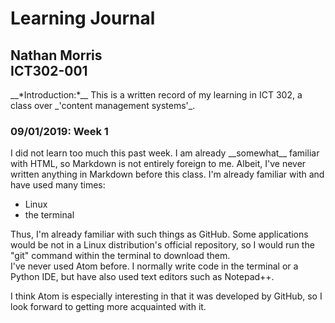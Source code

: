 # Learning Journal
## Nathan Morris<br>ICT302-001

<p>__*Introduction:*__ This is a written record of my learning in ICT 302, a class over _'content management systems'_.</p>

### 09/01/2019: Week 1
<p>I did not learn too much this past week. I am already __somewhat__ familiar with HTML, so Markdown is not entirely foreign to me. Albeit, I've never written anything in Markdown before this class. I'm already familiar with and have used many times:</p>
<ul>
<li>Linux</li>
<li>the terminal</li>
</ul>
<p>Thus, I'm already familiar with such things as GitHub. Some applications would be not in a Linux distribution's official repository, so I would run the "git" command within the terminal to download them.<br>I've never used Atom before. I normally write code in the terminal or a Python IDE, but have also used text editors such as Notepad++.</p>
<p>I think Atom is especially interesting in that it was developed by GitHub, so I look forward to getting more acquainted with it.</p>
